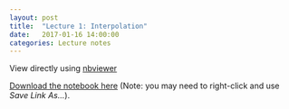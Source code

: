```yaml
---
layout: post
title:  "Lecture 1: Interpolation" 
date:   2017-01-16 14:00:00
categories: Lecture notes
---
```


View directly using [nbviewer](http://nbviewer.ipython.org/url/raw.githubusercontent.com/ggorman/Numerical-methods-1/master/notebook/interpolation.ipynb)

[Download the notebook here](http://raw.githubusercontent.com/ggorman/Numerical-methods-1/master/notebook/interpolation.ipynb) (Note: you may need to right-click and use *Save Link As...*).

